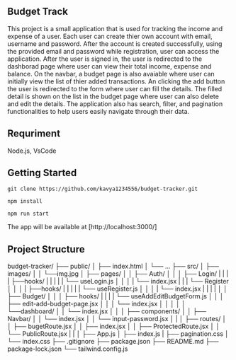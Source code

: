 ## Budget Track

This project is a small application that is used for tracking the income and expense of a user. Each user can create thier own account with email, username and password. After the account is created successfully, using the provided email and password while registration, user can access the application. After the user is signed in, the user is redirected to the dashborad page where user can view their total income, expense and balance. On the navbar, a budget page is also avaiable where user can initially view the list of thier added transactions. An clicking the add button the user is redirected to the form where user can fill the details. The filled detail is shown on the list in the budget page where user can also delete and edit the details. The application also has search, filter, and pagination functionalities to help users easily navigate through their data.

## Requriment

Node.js, VsCode

## Getting Started

```
git clone https://github.com/kavya1234556/budget-tracker.git

npm install

npm run start

```

The app will be available at [http://localhost:3000/]

## Project Structure

budget-tracker/
├── public/
│ ├── index.html
│ └── ...
├── src/
│ ├── images/
│ │ └──img.jpg
│ ├── pages/
│ │ ├── Auth/
│ │ │ ├── Login/
| | | | ├──hooks/
| | | | | └── useLogin.js
│ │ │ | └── index.jsx
| | | └── Register
│ │ │ | ├──hooks/
| | | | | └── useRegister.js
│ │ │ | └── index.jsx
| | | |
│ │ ├── Budget/
│ │ │ ├── hooks/
| | | | └── useAddEditBudgetForm.js
│ │ │ ├── edit-add-budget-page.jsx
│ │ │ └── index.jsx
│ │ │
│ │ └──dashboard/
│ │ └── index.jsx
│ │
│ ├── components/
│ │ ├── Navbar/
│ │ └── index.jsx
│ │ └── input-password.jsx
│ |
│ ├── routes/
│ │ ├── bugetRoute.jsx
│ │ ├── index.jsx
│ │ ├── ProtectedRoute.jsx
│ │ └── PublicRoute.jsx
| |
│ ├── App.js
│ ├── index.js
| ├── pagination.css
│ └── index.css
├── .gitignore
├── package.json
├── README.md
├── package-lock.json
└── tailwind.config.js
